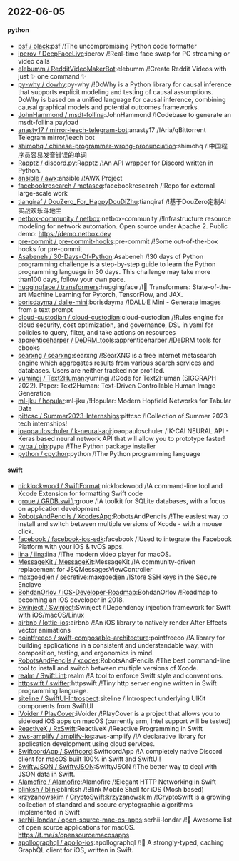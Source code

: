 ## 2022-06-05

#### python
* [psf / black](https://github.com/psf/black):psf /!The uncompromising Python code formatter
* [iperov / DeepFaceLive](https://github.com/iperov/DeepFaceLive):iperov /!Real-time face swap for PC streaming or video calls
* [elebumm / RedditVideoMakerBot](https://github.com/elebumm/RedditVideoMakerBot):elebumm /!Create Reddit Videos with just
✨
one command
✨
* [py-why / dowhy](https://github.com/py-why/dowhy):py-why /!DoWhy is a Python library for causal inference that supports explicit modeling and testing of causal assumptions. DoWhy is based on a unified language for causal inference, combining causal graphical models and potential outcomes frameworks.
* [JohnHammond / msdt-follina](https://github.com/JohnHammond/msdt-follina):JohnHammond /!Codebase to generate an msdt-follina payload
* [anasty17 / mirror-leech-telegram-bot](https://github.com/anasty17/mirror-leech-telegram-bot):anasty17 /!Aria/qBittorrent Telegram mirror/leech bot
* [shimohq / chinese-programmer-wrong-pronunciation](https://github.com/shimohq/chinese-programmer-wrong-pronunciation):shimohq /!中国程序员容易发音错误的单词
* [Rapptz / discord.py](https://github.com/Rapptz/discord.py):Rapptz /!An API wrapper for Discord written in Python.
* [ansible / awx](https://github.com/ansible/awx):ansible /!AWX Project
* [facebookresearch / metaseq](https://github.com/facebookresearch/metaseq):facebookresearch /!Repo for external large-scale work
* [tianqiraf / DouZero_For_HappyDouDiZhu](https://github.com/tianqiraf/DouZero_For_HappyDouDiZhu):tianqiraf /!基于DouZero定制AI实战欢乐斗地主
* [netbox-community / netbox](https://github.com/netbox-community/netbox):netbox-community /!Infrastructure resource modeling for network automation. Open source under Apache 2. Public demo: https://demo.netbox.dev
* [pre-commit / pre-commit-hooks](https://github.com/pre-commit/pre-commit-hooks):pre-commit /!Some out-of-the-box hooks for pre-commit
* [Asabeneh / 30-Days-Of-Python](https://github.com/Asabeneh/30-Days-Of-Python):Asabeneh /!30 days of Python programming challenge is a step-by-step guide to learn the Python programming language in 30 days. This challenge may take more than100 days, follow your own pace.
* [huggingface / transformers](https://github.com/huggingface/transformers):huggingface /!🤗
Transformers: State-of-the-art Machine Learning for Pytorch, TensorFlow, and JAX.
* [borisdayma / dalle-mini](https://github.com/borisdayma/dalle-mini):borisdayma /!DALL·E Mini - Generate images from a text prompt
* [cloud-custodian / cloud-custodian](https://github.com/cloud-custodian/cloud-custodian):cloud-custodian /!Rules engine for cloud security, cost optimization, and governance, DSL in yaml for policies to query, filter, and take actions on resources
* [apprenticeharper / DeDRM_tools](https://github.com/apprenticeharper/DeDRM_tools):apprenticeharper /!DeDRM tools for ebooks
* [searxng / searxng](https://github.com/searxng/searxng):searxng /!SearXNG is a free internet metasearch engine which aggregates results from various search services and databases. Users are neither tracked nor profiled.
* [yumingj / Text2Human](https://github.com/yumingj/Text2Human):yumingj /!Code for Text2Human (SIGGRAPH 2022). Paper: Text2Human: Text-Driven Controllable Human Image Generation
* [ml-jku / hopular](https://github.com/ml-jku/hopular):ml-jku /!Hopular: Modern Hopfield Networks for Tabular Data
* [pittcsc / Summer2023-Internships](https://github.com/pittcsc/Summer2023-Internships):pittcsc /!Collection of Summer 2023 tech internships!
* [joaopauloschuler / k-neural-api](https://github.com/joaopauloschuler/k-neural-api):joaopauloschuler /!K-CAI NEURAL API - Keras based neural network API that will allow you to prototype faster!
* [pypa / pip](https://github.com/pypa/pip):pypa /!The Python package installer
* [python / cpython](https://github.com/python/cpython):python /!The Python programming language

#### swift
* [nicklockwood / SwiftFormat](https://github.com/nicklockwood/SwiftFormat):nicklockwood /!A command-line tool and Xcode Extension for formatting Swift code
* [groue / GRDB.swift](https://github.com/groue/GRDB.swift):groue /!A toolkit for SQLite databases, with a focus on application development
* [RobotsAndPencils / XcodesApp](https://github.com/RobotsAndPencils/XcodesApp):RobotsAndPencils /!The easiest way to install and switch between multiple versions of Xcode - with a mouse click.
* [facebook / facebook-ios-sdk](https://github.com/facebook/facebook-ios-sdk):facebook /!Used to integrate the Facebook Platform with your iOS & tvOS apps.
* [iina / iina](https://github.com/iina/iina):iina /!The modern video player for macOS.
* [MessageKit / MessageKit](https://github.com/MessageKit/MessageKit):MessageKit /!A community-driven replacement for JSQMessagesViewController
* [maxgoedjen / secretive](https://github.com/maxgoedjen/secretive):maxgoedjen /!Store SSH keys in the Secure Enclave
* [BohdanOrlov / iOS-Developer-Roadmap](https://github.com/BohdanOrlov/iOS-Developer-Roadmap):BohdanOrlov /!Roadmap to becoming an iOS developer in 2018.
* [Swinject / Swinject](https://github.com/Swinject/Swinject):Swinject /!Dependency injection framework for Swift with iOS/macOS/Linux
* [airbnb / lottie-ios](https://github.com/airbnb/lottie-ios):airbnb /!An iOS library to natively render After Effects vector animations
* [pointfreeco / swift-composable-architecture](https://github.com/pointfreeco/swift-composable-architecture):pointfreeco /!A library for building applications in a consistent and understandable way, with composition, testing, and ergonomics in mind.
* [RobotsAndPencils / xcodes](https://github.com/RobotsAndPencils/xcodes):RobotsAndPencils /!The best command-line tool to install and switch between multiple versions of Xcode.
* [realm / SwiftLint](https://github.com/realm/SwiftLint):realm /!A tool to enforce Swift style and conventions.
* [httpswift / swifter](https://github.com/httpswift/swifter):httpswift /!Tiny http server engine written in Swift programming language.
* [siteline / SwiftUI-Introspect](https://github.com/siteline/SwiftUI-Introspect):siteline /!Introspect underlying UIKit components from SwiftUI
* [iVoider / PlayCover](https://github.com/iVoider/PlayCover):iVoider /!PlayCover is a project that allows you to sideload iOS apps on macOS (currently arm, Intel support will be tested)
* [ReactiveX / RxSwift](https://github.com/ReactiveX/RxSwift):ReactiveX /!Reactive Programming in Swift
* [aws-amplify / amplify-ios](https://github.com/aws-amplify/amplify-ios):aws-amplify /!A declarative library for application development using cloud services.
* [SwiftcordApp / Swiftcord](https://github.com/SwiftcordApp/Swiftcord):SwiftcordApp /!A completely native Discord client for macOS built 100% in Swift and SwiftUI!
* [SwiftyJSON / SwiftyJSON](https://github.com/SwiftyJSON/SwiftyJSON):SwiftyJSON /!The better way to deal with JSON data in Swift.
* [Alamofire / Alamofire](https://github.com/Alamofire/Alamofire):Alamofire /!Elegant HTTP Networking in Swift
* [blinksh / blink](https://github.com/blinksh/blink):blinksh /!Blink Mobile Shell for iOS (Mosh based)
* [krzyzanowskim / CryptoSwift](https://github.com/krzyzanowskim/CryptoSwift):krzyzanowskim /!CryptoSwift is a growing collection of standard and secure cryptographic algorithms implemented in Swift
* [serhii-londar / open-source-mac-os-apps](https://github.com/serhii-londar/open-source-mac-os-apps):serhii-londar /!🚀
Awesome list of open source applications for macOS. https://t.me/s/opensourcemacosapps
* [apollographql / apollo-ios](https://github.com/apollographql/apollo-ios):apollographql /!📱
A strongly-typed, caching GraphQL client for iOS, written in Swift.
